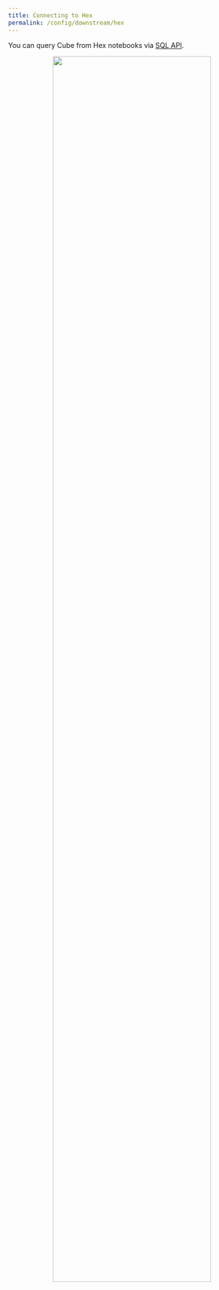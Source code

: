 ```yaml
---
title: Connecting to Hex
permalink: /config/downstream/hex
---
```


You can query Cube from Hex notebooks via [SQL API][ref-sql-api].

<div style="text-align: center">
  <img
    src="https://raw.githubusercontent.com/cube-js/cube.js/master/docs/content/Configuration/Downstream/hex.png"
    style="border: none"
    width="80%"
  />
</div>

[ref-sql-api]: /backend/sql
